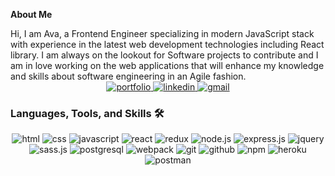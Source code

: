 **About Me**
<div>
Hi, I am Ava, a Frontend Engineer specializing in modern JavaScript stack with experience in the latest web development technologies including React library. I am always on the lookout for Software projects to contribute and I am in love working on the web applications that will enhance my knowledge and skills about software engineering in an Agile fashion. 
</div>

<div align="center">
<a href="https://avachoi.github.io/portfolio/">
<img src="https://img.shields.io/badge/check%20out%20my%20Portfolio-042549?style=for-the-badge&logo=moleculer&logoColor=white" alt="portfolio" />
</a>
<a href="https://www.linkedin.com/in/ava-jeongyeonchoi">
<img src="https://img.shields.io/badge/visit%20my%20Linkedin-0A66C2?style=for-the-badge&logo=linkedin&logoColor=white" alt="linkedin" />
</a>
<a href="mailto:avachoi12@gmail.com">
<img src="https://img.shields.io/badge/email%20me-EA4335?style=for-the-badge&logo=gmail&logoColor=white" alt="gmail" />
</a>
 </div>
 
### Languages, Tools, and Skills 🛠
<div align="center">
 <img src="https://img.shields.io/badge/HTML5-E34F26?style=for-the-badge&logo=html5&logoColor=white" alt="html" />
 <img src="https://img.shields.io/badge/CSS3-1572B6?style=for-the-badge&logo=css3&logoColor=white" alt="css" />

 <img src="https://img.shields.io/badge/Javascript-F7DF1E?style=for-the-badge&logo=javascript&logoColor=black" alt="javascript" />
 <img src="https://img.shields.io/badge/React-61DAFB?style=for-the-badge&logo=react&logoColor=black" alt="react" />
 <img src="https://img.shields.io/badge/Redux-764ABC?style=for-the-badge&logo=redux&logoColor=white" alt="redux" />
 <img src="https://img.shields.io/badge/node.js-339933?style=for-the-badge&logo=node-dot-js&logoColor=white" alt="node.js" />
 <img src="https://img.shields.io/badge/Express.js-000000?style=for-the-badge&logo=express&logoColor=white" alt="express.js" />

 <img src="https://img.shields.io/badge/jQuery-0769AD?style=for-the-badge&logo=jquery&logoColor=white" alt="jquery"/>
 <img src="https://img.shields.io/badge/Sass-CC6699?style=for-the-badge&logo=sass&logoColor=white" alt="sass.js" />

<img src="https://img.shields.io/badge/postgresql-336791?style=for-the-badge&logo=postgresql&logoColor=white" alt="postgresql" />
 <img src="https://img.shields.io/badge/Webpack-8DD6F9?style=for-the-badge&logo=Webpack&logoColor=white" alt="webpack" />


<img src="https://img.shields.io/badge/Git-F05032?style=for-the-badge&logo=git&logoColor=white" alt="git" />
<img src="https://img.shields.io/badge/GitHub-100000?style=for-the-badge&logo=github&logoColor=white" alt="github" />
<img src="https://img.shields.io/badge/npm-CB3837?style=for-the-badge&logo=npm&logoColor=white" alt="npm" />
<img src="https://img.shields.io/badge/Heroku-430098?style=for-the-badge&logo=heroku&logoColor=white" alt="heroku" />
<img src="https://img.shields.io/badge/postman-FF6C37?style=for-the-badge&logo=postman&logoColor=white" alt="postman" />

</div>



<!--
**avachoi/avachoi** is a ✨ _special_ ✨ repository because its `README.md` (this file) appears on your GitHub profile.

Here are some ideas to get you started:

- 🔭 I’m currently working on ...
- 🌱 I’m currently learning ...
- 👯 I’m looking to collaborate on ...
- 🤔 I’m looking for help with ...
- 💬 Ask me about ...
- 📫 How to reach me: ...
- 😄 Pronouns: ...
- ⚡ Fun fact: ...
-->
